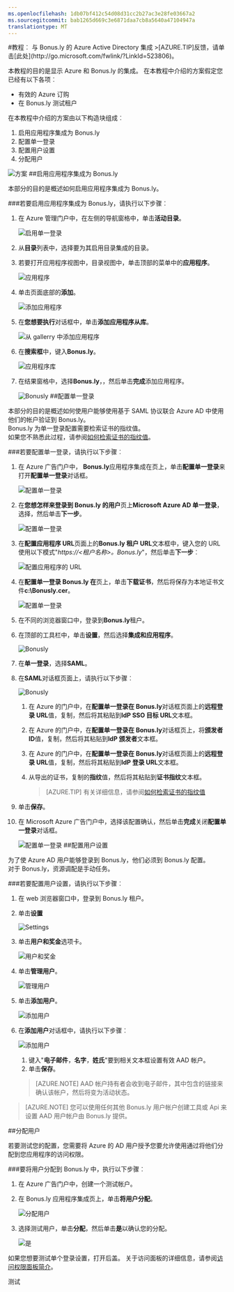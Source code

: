 ```yaml
---
ms.openlocfilehash: 1db07bf412c54d08d31cc2b27ac3e28fe03667a2
ms.sourcegitcommit: bab1265d669c3e6871daa7cb8a5640a47104947a
translationtype: MT
---
```

<properties pageTitle="教程︰ Azure Active Directory 集成与 Bonus.ly |Microsoft Azure" description="了解如何使用 Bonus.ly Azure Active Directory 以启用单一登录、 自动化资源调配，和更多。" services="active-directory" authors="MarkusVi"  documentationCenter="na" manager="stevenpo"/>
<tags ms.service="active-directory" ms.devlang="na" ms.topic="article" ms.tgt_pltfrm="na" ms.workload="identity" ms.date="08/01/2015" ms.author="markvi" />
#教程︰ 与 Bonus.ly 的 Azure Active Directory 集成
>[AZURE.TIP]反馈，请单击[此处](http://go.microsoft.com/fwlink/?LinkId=523806)。

本教程的目的是显示 Azure 和 Bonus.ly 的集成。 在本教程中介绍的方案假定您已经有以下各项︰

-   有效的 Azure 订购
-   在 Bonus.ly 测试租户

在本教程中介绍的方案由以下构造块组成︰

1.  启用应用程序集成为 Bonus.ly
2.  配置单一登录
3.  配置用户设置
4.  分配用户

![方案](./media/active-directory-saas-bonus-tutorial/IC773679.png "Scenario")
##启用应用程序集成为 Bonus.ly

本部分的目的是概述如何启用应用程序集成为 Bonus.ly。

###若要启用应用程序集成为 Bonus.ly，请执行以下步骤︰

1.  在 Azure 管理门户中，在左侧的导航窗格中，单击**活动目录**。

    ![启用单一登录](./media/active-directory-saas-bonus-tutorial/IC773680.png "Enable single sign-on")

2.  从**目录**列表中，选择要为其启用目录集成的目录。

3.  若要打开应用程序视图中，目录视图中，单击顶部的菜单中的**应用程序**。

    ![应用程序](./media/active-directory-saas-bonus-tutorial/IC700994.png "Applications")

4.  单击页面底部的**添加**。

    ![添加应用程序](./media/active-directory-saas-bonus-tutorial/IC749321.png "Add application")

5.  在**您想要执行**对话框中，单击**添加应用程序从库**。

    ![从 gallerry 中添加应用程序](./media/active-directory-saas-bonus-tutorial/IC749322.png "Add an application from gallerry")

6.  在**搜索框**中，键入**Bonus.ly**。

    ![应用程序库](./media/active-directory-saas-bonus-tutorial/IC773681.png "Application gallery")

7.  在结果窗格中，选择**Bonus.ly**，，然后单击**完成**添加应用程序。

    ![Bonusly](./media/active-directory-saas-bonus-tutorial/IC773682.png "Bonusly")
##配置单一登录

本部分的目的是概述如何使用户能够使用基于 SAML 协议联合 Azure AD 中使用他们的帐户验证到 Bonus.ly。  
Bonus.ly 为单一登录配置需要检索证书的指纹值。  
如果您不熟悉此过程，请参阅[如何检索证书的指纹值](http://youtu.be/YKQF266SAxI)。

###若要配置单一登录，请执行以下步骤︰

1.  在 Azure 广告门户中， **Bonus.ly**应用程序集成在页上，单击**配置单一登录**来打开**配置单一登录**对话框。

    ![配置单一登录](./media/active-directory-saas-bonus-tutorial/IC749323.png "Configure single sign-on")

2.  在**您想怎样来登录到 Bonus.ly 的用户**页上**Microsoft Azure AD 单一登录**，选择，然后单击**下一步**。

    ![配置单一登录](./media/active-directory-saas-bonus-tutorial/IC773683.png "Configure single sign-on")

3.  在**配置应用程序 URL**页面上的**Bonus.ly 租户 URL**文本框中，键入您的 URL 使用以下模式"*https://\<租户名称\>。Bonus.ly*"，然后单击**下一步**︰ 

    ![配置应用程序的 URL](./media/active-directory-saas-bonus-tutorial/IC773684.png "Configure app URL")

4.  在**配置单一登录 Bonus.ly 在**页上，单击**下载证书**，然后将保存为本地证书文件**c:\\Bonusly.cer**。

    ![配置单一登录](./media/active-directory-saas-bonus-tutorial/IC773685.png "Configure single sign-on")

5.  在不同的浏览器窗口中，登录到**Bonus.ly**租户。

6.  在顶部的工具栏中，单击**设置**，然后选择**集成和应用程序**。

    ![Bonusly](./media/active-directory-saas-bonus-tutorial/IC773686.png "Bonusly")

7.  在**单一登录**，选择**SAML**。

8.  在**SAML**对话框页面上，请执行以下步骤︰

    ![Bonusly](./media/active-directory-saas-bonus-tutorial/IC773687.png "Bonusly")

    1.  在 Azure 的门户中，在**配置单一登录在 Bonus.ly**对话框页面上的**远程登录 URL**值，复制，然后将其粘贴到**IdP SSO 目标 URL**文本框。
    2.  在 Azure 的门户中，在**配置单一登录在 Bonus.ly**对话框页上，将**颁发者 ID**值，复制，然后将其粘贴到**IdP 颁发者**文本框。
    3.  在 Azure 的门户中，在**配置单一登录在 Bonus.ly**对话框页面上的**远程登录 URL**值，复制，然后将其粘贴到**IdP 登录 URL**文本框。
    4.  从导出的证书，复制的**指纹**值，然后将其粘贴到**证书指纹**文本框。

        >[AZURE.TIP] 有关详细信息，请参阅[如何检索证书的指纹值](http://youtu.be/YKQF266SAxI)

9.  单击**保存**。

10. 在 Microsoft Azure 广告门户中，选择该配置确认，然后单击**完成**关闭**配置单一登录**对话框。

    ![配置单一登录](./media/active-directory-saas-bonus-tutorial/IC773689.png "Configure single sign-on")
##配置用户设置

为了使 Azure AD 用户能够登录到 Bonus.ly，他们必须到 Bonus.ly 配置。  
对于 Bonus.ly，资源调配是手动任务。

###若要配置用户设置，请执行以下步骤︰

1.  在 web 浏览器窗口中，登录到 Bonus.ly 租户。

2.  单击**设置**

    ![Settings](./media/active-directory-saas-bonus-tutorial/IC781041.png "Settings")

3.  单击**用户和奖金**选项卡。

    ![用户和奖金](./media/active-directory-saas-bonus-tutorial/IC781042.png "Users and bonuses")

4.  单击**管理用户**。

    ![管理用户](./media/active-directory-saas-bonus-tutorial/IC781043.png "Manage Users")

5.  单击**添加用户**。

    ![添加用户](./media/active-directory-saas-bonus-tutorial/IC781044.png "Add User")

6.  在**添加用户**对话框中，请执行以下步骤︰

    ![添加用户](./media/active-directory-saas-bonus-tutorial/IC781045.png "Add User")

    1.  键入"**电子邮件**，**名字**，**姓氏**"要到相关文本框设置有效 AAD 帐户。
    2.  单击**保存**。

    >[AZURE.NOTE] AAD 帐户持有者会收到电子邮件，其中包含的链接来确认该帐户，然后将变为活动状态。

>[AZURE.NOTE] 您可以使用任何其他 Bonus.ly 用户帐户创建工具或 Api 来设置 AAD 用户帐户由 Bonus.ly 提供。

##分配用户

若要测试您的配置，您需要将 Azure 的 AD 用户授予您要允许使用通过将他们分配到您应用程序的访问权限。

###要将用户分配到 Bonus.ly 中，执行以下步骤︰

1.  在 Azure 广告门户中，创建一个测试帐户。

2.  在 Bonus.ly 应用程序集成页上，单击**将用户分配**。

    ![分配用户](./media/active-directory-saas-bonus-tutorial/IC773690.png "Assign users")

3.  选择测试用户，单击**分配**，然后单击**是**以确认您的分配。

    ![是](./media/active-directory-saas-bonus-tutorial/IC767830.png "Yes")

如果您想要测试单个登录设置，打开后盖。 关于访问面板的详细信息，请参阅[访问权限面板简介](https://msdn.microsoft.com/library/dn308586)。

测试
